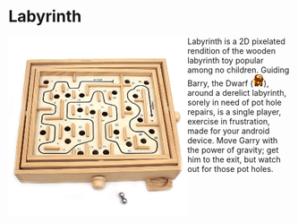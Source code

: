 # Labyrinth 

<img title="Wooden Labyrinth toy. Fun for no-one" align="left" src="https://github.com/Clarksj4/Labyrinth/blob/master/WoodenLabyrinth320.jpg">

Labyrinth is a 2D pixelated rendition of the wooden labyrinth toy popular among no children. Guiding Barry, the Dwarf (<img title="Larry, the Dwarf" src="https://github.com/Clarksj4/Labyrinth/blob/master/app/src/main/res/drawable-nodpi/dwarf_0.png">), around a derelict labyrinth, sorely in need of pot hole repairs, is a single player, exercise in frustration, made for your android device. Move Garry with the power of gravity; get him to the exit, but watch out for those pot holes.

